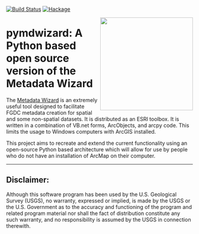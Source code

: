 [![Build Status](https://travis-ci.org/talbertc-usgs/pymdwizard.svg?branch=master)](https://travis-ci.org/talbertc-usgs/pymdwizard)
[![Hackage](https://coveralls.io/repos/github/talbertc-usgs/pymdwizard/badge.svg?branch=master)](https://coveralls.io/github/talbertc-usgs/pymdwizard?branch=master)

<img width="250" align="right" src="https://upload.wikimedia.org/wikipedia/commons/thumb/1/1c/USGS_logo_green.svg/500px-USGS_logo_green.svg.png"/>



pymdwizard: A Python based open source version of the Metadata Wizard
===========================================================================================

The [Metadata Wizard](https://github.com/dignizio-usgs/MDWizard_Source) is an extremely useful tool designed to facilitate FGDC 
metadata creation for spatial and some non-spatial datasets.  It is distributed
as an ESRI toolbox.  It is written in a combination of VB.net forms, ArcObjects, 
and arcpy code.  This limits the usage to Windows computers with ArcGIS installed.

This project aims to recreate and extend the current functionality using an
open-source Python based architecture which will allow for use by people who do
not have an installation of ArcMap on their computer.



----
Disclaimer:
-----------

Although this software program has been used by the U.S. Geological Survey (USGS), no warranty, expressed or implied, is made by the USGS or the U.S. Government as to the accuracy and functioning of the program and related program material nor shall the fact of distribution constitute any such warranty, and no responsibility is assumed by the USGS in connection therewith.